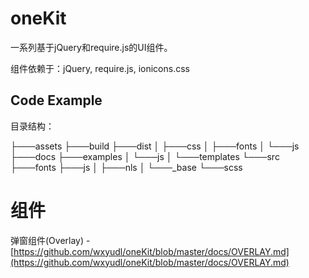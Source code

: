 oneKit
======

一系列基于jQuery和require.js的UI组件。

组件依赖于：jQuery, require.js, ionicons.css

## Code Example
目录结构：

├───assets
├───build
├───dist
│   ├───css
│   ├───fonts
│   └───js
├───docs
├───examples
│   └───js
│       └───templates
└───src
    ├───fonts
    ├───js
    │   ├───nls
    │   └───_base
    └───scss

组件
======
弹窗组件(Overlay) - [https://github.com/wxyudl/oneKit/blob/master/docs/OVERLAY.md](https://github.com/wxyudl/oneKit/blob/master/docs/OVERLAY.md)
